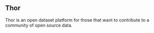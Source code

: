 ## Thor
Thor is an open dataset platform for those that want to contribute to a community of open source data.
